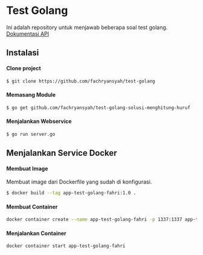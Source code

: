 # Test Golang
Ini adalah repository untuk menjawab beberapa soal test golang.
<br>
[Dokumentasi API ](https://documenter.getpostman.com/view/1720373/SW18wurk?version=latest)
## Instalasi
#### Clone project
```sh
$ git clone https://github.com/fachryansyah/test-golang
```
#### Memasang Module
```sh
$ go get github.com/fachryansyah/test-golang-solusi-menghitung-huruf
```
#### Menjalankan Webservice
```sh
$ go run server.go
```

## Menjalankan Service Docker
#### Membuat Image
Membuat image dari Dockerfile yang sudah di konfigurasi.
```sh
$ docker build --tag app-test-golang-fahri:1.0 .
```
#### Membuat Container
```sh
docker container create --name app-test-golang-fahri -p 1337:1337 app-test-golang-fahri:1.0
```
#### Menjalankan Container
```sh
docker container start app-test-golang-fahri
```
